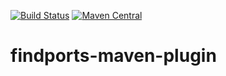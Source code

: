 [![Build Status](https://travis-ci.org/JeP42/findports-maven-plugin.svg?branch=master)](https://travis-ci.org/JeP42/findports-maven-plugin)
[![Maven Central](https://maven-badges.herokuapp.com/maven-central/com.github.jep42/findports-maven-plugin/badge.svg)](https://maven-badges.herokuapp.com/maven-central/com.github.jep42/findports-maven-plugin)


# findports-maven-plugin